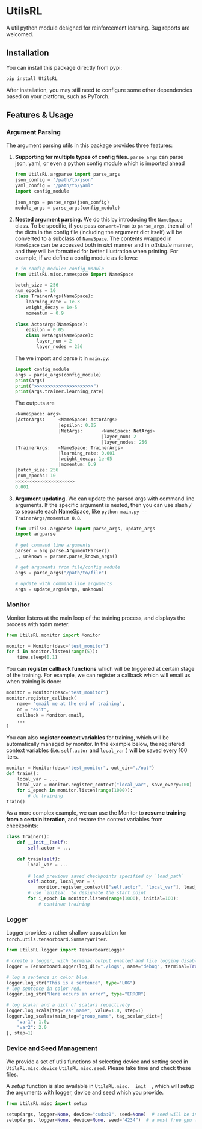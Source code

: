 # UtilsRL
A util python module designed for reinforcement learning. Bug reports are welcomed.

## Installation
You can install this package directly from pypi:
```shell
pip install UtilsRL
```
After installation, you may still need to configure some other dependencies based on your platform, such as PyTorch.

## Features & Usage
### Argument Parsing
The argument parsing utils in this package provides three features:
1. **Supporting for multiple types of config files.** `parse_args` can parse json, yaml, or even a python config module which is imported ahead
   ```python
   from UtilsRL.argparse import parse_args
   json_config = "/path/to/json"
   yaml_config = "/path/to/yaml"
   import config_module

   json_args = parse_args(json_config)
   module_args = parse_args(config_module)
   ```
2. **Nested argument parsing.** We do this by introducing the `NameSpace` class. To be specific, if you pass `convert=True` to `parse_args`, then all of the dicts in the config file (including the argument dict itself) will be converted to a subclass of `NameSpace`. The contents wrapped in `NameSpace` can be accessed both in *dict* manner and in *attribute* manner, and they will be formatted for better illustration when printing. For example, if we define a config module as follows:
    ```python
    # in config module: config_module
    from UtilsRL.misc.namespace import NameSpace

    batch_size = 256
    num_epochs = 10
    class TrainerArgs(NameSpace):
        learning_rate = 1e-3
        weight_decay = 1e-5
        momentum = 0.9
        
    class ActorArgs(NameSpace):
        epsilon = 0.05
        class NetArgs(NameSpace):
            layer_num = 2
            layer_nodes = 256
    ```
    The we import and parse it in `main.py`:
    ```python
    import config_module
    args = parse_args(config_module)
    print(args)
    print(">>>>>>>>>>>>>>>>>>>>>>")
    print(args.trainer.learning_rate)
    ```
    The outputs are
    ```python
    <NameSpace: args>
    |ActorArgs:     <NameSpace: ActorArgs>
                    |epsilon: 0.05
                    |NetArgs:       <NameSpace: NetArgs>
                                    |layer_num: 2
                                    |layer_nodes: 256
    |TrainerArgs:   <NameSpace: TrainerArgs>
                    |learning_rate: 0.001
                    |weight_decay: 1e-05
                    |momentum: 0.9
    |batch_size: 256
    |num_epochs: 10
    >>>>>>>>>>>>>>>>>>>>>>
    0.001
    ```
3. **Argument updating.** We can update the parsed args with command line arguments. If the specific argument is nested, then you can use slash `/` to separate each NameSpace, like `python main.py --TrainerArgs/momentum 0.8`. 
    ```python
    from UtilsRL.argparse import parse_args, update_args
    import argparse

    # get command line arguments
    parser = arg_parse.ArgumentParser()
    _, unknown = parser.parse_known_args()
    
    # get arguments from file/config module
    args = parse_args("/path/to/file")
    
    # update with command line arguments
    args = update_args(args, unknown)
    ``` 


### Monitor
Monitor listens at the main loop of the training process, and displays the process with tqdm meter. 
```python
from UtilsRL.monitor import Monitor

monitor = Monitor(desc="test_monitor")
for i in monitor.listen(range(5)):
    time.sleep(0.1)
```
You can **register callback functions** which will be triggered at certain stage of the training. For example, we can register a callback which will email us when training is done: 
```python
monitor = Monitor(desc="test_monitor")
monitor.register_callback(
    name= "email me at the end of training", 
    on = "exit", 
    callback = Monitor.email, 
    ...
)
```
You can also **register context variables** for training, which will be automatically managed by monitor. In the example below, the registered context variables (i.e. `self.actor` and `local_var` ) will be saved every 100 iters.
```python
monitor = Monitor(desc="test_monitor", out_dir="./out")
def train():
    local_var = ...
    local_var = monitor.register_context("local_var", save_every=100)
    for i_epoch in monitor.listen(range(1000)):
        # do training
train()
```

As a more complex example, we can use the Monitor to **resume training from a certain iteration**, and restore the context variables from checkpoints:
```python
class Trainer():
    def __init__(self):
        self.actor = ...
    
    def train(self):
        local_var = ...
        
        # load previous saved checkpoints specified by `load_path`
        self.actor, local_var = \
            monitor.register_context(["self.actor", "local_var"], load_path="/path/to/checkpoint/dir").values()
        # use `initial` to designate the start point
        for i_epoch in monitor.listen(range(1000), initial=100):
            # continue training
```

### Logger
Logger provides a rather shallow capsulation for `torch.utils.tensorboard.SummaryWriter`. 

```python
from UtilsRL.logger import TensorboardLogger

# create a logger, with terminal output enabled and file logging disabled
logger = TensorboardLogger(log_dir="./logs", name="debug", terminal=True, txt=False) 

# log a sentence in color blue.
logger.log_str("This is a sentence", type="LOG")
# log sentence in color red. 
logger.log_str("Here occurs an error", type="ERROR") 

# log scalar and a dict of scalars repectively
logger.log_scala(tag="var_name", value=1.0, step=1)
logger.log_scalas(main_tag="group_name", tag_scalar_dict={
    "var1": 1.0, 
    "var2": 2.0
}, step=1)
```

### Device and Seed Management
We provide a set of utils functions of selecting device and setting seed in `UtilsRL.misc.device` `UtilsRL.misc.seed`. Please take time and check these files. 

A *setup* function is also available in `UtilsRL.misc.__init__`, which will setup the arguments with logger, device and seed which you provide. 
```python
from UtilsRL.misc import setup

setup(args, logger=None, device="cuda:0", seed=None)  # seed will be initialized randomly
setup(args, logger=None, device=None, seed="4234")  # a most free gpu will be selected as device
```